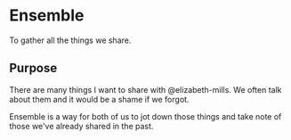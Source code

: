 # Ensemble

To gather all the things we share.

## Purpose

There are many things I want to share with @elizabeth-mills. We often talk about
them and it would be a shame if we forgot.

Ensemble is a way for both of us to jot down those things and take note of those
we've already shared in the past.
